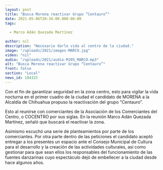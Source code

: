 ```yaml
---
layout: post
title: "Busca Morena reactivar Grupo “Centauro”"
date: 2021-05-06T20:34:00.000-06:00
tags:
  
  - Marco Adán Quezada Martínez
  
author: nil
description: "Necesario darle vida al centro de la ciudad."
image: "/uploads/2021/images-MARCO.jpg"
video: "nil"
audio: "/uploads/2021/audio-MJ05_MARCO.mp3"
alt: "Busca Morena reactivar Grupo “Centauro”"
front: false
section: "Local"
news_id: 184325
---
```


Con el fin de garantizar seguridad en la zona centro, esto para vigilar la vida nocturna en el primer cuadro de la ciudad el candidato de MORENA a la Alcaldía de Chihuahua propuso la reactivación del grupo “Centauro”.

Esto al reunirse con comerciantes de la Asociación de los Comerciantes del Centro, o COCENTRO por sus siglas. En la reunión Marco Adán Quezada Martínez, señaló  que buscará el reactivar la zona. 

Asimismo escuchó una serie de planteamientos por parte de los comerciantes. Por otra parte dentro de las peticiones el candidato aceptó entregar a los presentes un espacio ante el Consejo Municipal de Cultura para el desarrollo y la creación de las actividades culturales, así como gestionar para que sean ellos los responsables del funcionamiento de las fuentes danzarinas cuyo espectáculo dejó de embellecer a la ciudad desde hace algunos años. 

